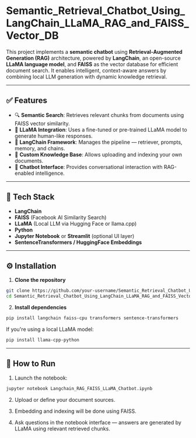 
# Semantic_Retrieval_Chatbot_Using_LangChain_LLaMA_RAG_and_FAISS_Vector_DB

This project implements a **semantic chatbot** using **Retrieval-Augmented Generation (RAG)** architecture, powered by **LangChain**, an open-source **LLaMA language model**, and **FAISS** as the vector database for efficient document search. It enables intelligent, context-aware answers by combining local LLM generation with dynamic knowledge retrieval.

---

## ✅ Features

- 🔍 **Semantic Search**: Retrieves relevant chunks from documents using FAISS vector similarity.
- 🧠 **LLaMA Integration**: Uses a fine-tuned or pre-trained LLaMA model to generate human-like responses.
- 🔗 **LangChain Framework**: Manages the pipeline — retriever, prompts, memory, and chains.
- 📄 **Custom Knowledge Base**: Allows uploading and indexing your own documents.
- 💬 **Chatbot Interface**: Provides conversational interaction with RAG-enabled intelligence.

---

## 🧰 Tech Stack

- **LangChain**
- **FAISS** (Facebook AI Similarity Search)
- **LLaMA** (Local LLM via Hugging Face or llama.cpp)
- **Python**
- **Jupyter Notebook** or **Streamlit** (optional UI layer)
- **SentenceTransformers / HuggingFace Embeddings**

---

## ⚙️ Installation

1. **Clone the repository**
```bash
git clone https://github.com/your-username/Semantic_Retrieval_Chatbot_Using_LangChain_LLaMA_RAG_and_FAISS_Vector_DB.git
cd Semantic_Retrieval_Chatbot_Using_LangChain_LLaMA_RAG_and_FAISS_Vector_DB
````

2. **Install dependencies**

```bash
pip install langchain faiss-cpu transformers sentence-transformers
```

If you're using a local LLaMA model:

```bash
pip install llama-cpp-python
```

---

## 🚀 How to Run

1. Launch the notebook:

```bash
jupyter notebook Langchain_RAG_FAISS_LLaMA_Chatbot.ipynb
```

2. Upload or define your document sources.

3. Embedding and indexing will be done using FAISS.

4. Ask questions in the notebook interface — answers are generated by LLaMA using relevant retrieved chunks.

